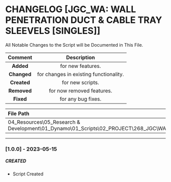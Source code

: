 # CHANGELOG [JGC_WA: WALL PENETRATION DUCT & CABLE TRAY SLEEVELS [SINGLES]]
All Notable Changes to the Script will be Documented in This File.

| Comment | Description |
| :--: | :--: |
| **Added**  | for new features. |
|**Changed** |for changes in existing functionality. |
|**Created** | for new scripts. |
|**Removed** |for now removed features. |
|**Fixed** |for any bug fixes. |

| File Path | 
| :-- |
|04_Resources\05_Research & Development\01_Dynamo\01_Scripts\02_PROJECT\268_JGC\WALLS|
------------------------------------------------------------------

### [1.0.0] - 2023-05-15
##### CREATED
- Script Created